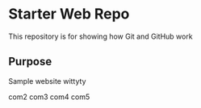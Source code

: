 # Starter Web Repo

This repository is for showing how Git and GitHub work

## Purpose

Sample website wittyty

com2
com3
com4
com5